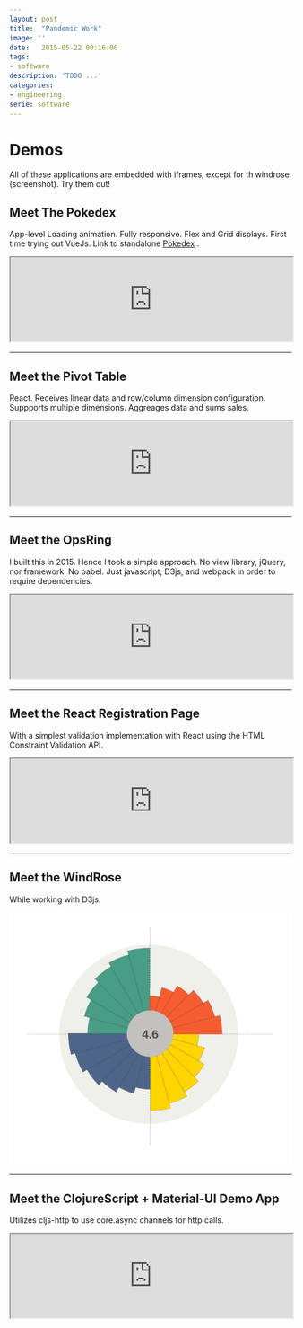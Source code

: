```yaml
---
layout: post
title:  "Pandemic Work"
image: ''
date:   2015-05-22 00:16:00
tags:
- software
description: 'TODO ...'
categories:
- engineering
serie: software
---
```


# Demos

All of these applications are embedded with iframes, except for th windrose (screenshot). Try them out!
## Meet The Pokedex

App-level Loading animation. Fully responsive. Flex and Grid displays.
First time trying out VueJs. Link to standalone [Pokedex](http://64.227.22.97) .

<div class="demo-container">
    <iframe class="demo" src="https://teh0xqb.com/" title="Pokedex" width="100%"></iframe>
</div>

---

## Meet the Pivot Table

React. Receives linear data and row/column dimension configuration. Suppports multiple dimensions.
Aggreages data and sums sales.

<div class="demo-container">
    <iframe class="demo" src="https://teh0xqb.com/pivot-table" title="PivotTable" width="100%"></iframe>
</div>

---

## Meet the OpsRing

I built this in 2015. Hence I took a simple approach.
No view library, jQuery, nor framework. No babel.
Just javascript, D3js, and webpack in order to require dependencies.

<div class="demo-container">
    <iframe class="demo" src="https://teh0xqb.com/c-ring" title="OpsRing" width="100%"></iframe>
</div>

---

## Meet the React Registration Page

With a simplest validation implementation with React using the HTML Constraint Validation API.

<div class="demo-container">
    <iframe class="demo" src="https://teh0xqb.com/registration" title="Registration UI" width="100%"></iframe>
</div>

---

## Meet the WindRose

While working with D3js.

![windrose](/assets/img/windrose-zoom.png)

---

## Meet the ClojureScript + Material-UI Demo App

Utilizes cljs-http to use core.async channels for http calls.

<div class="demo-container">
    <iframe class="demo" src="https://teh0xqb.com/trials" title="Trials cljs UI" width="100%"></iframe>
</div>

